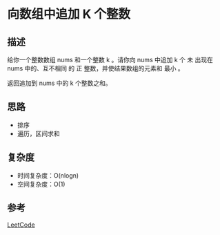 # 向数组中追加 K 个整数

## 描述

给你一个整数数组 nums 和一个整数 k 。请你向 nums 中追加 k 个 未 出现在 nums 中的、互不相同 的 正 整数，并使结果数组的元素和 最小 。

返回追加到 nums 中的 k 个整数之和。


## 思路

- 排序
- 遍历，区间求和

## 复杂度

- 时间复杂度：O(nlogn)
- 空间复杂度：O(1)

## 参考

[LeetCode](https://leetcode.cn/problems/append-k-integers-with-minimal-sum)
